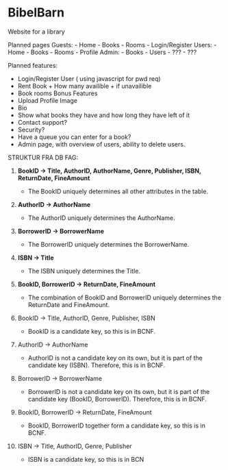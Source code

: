 # BibelBarn

Website for a library

Planned pages
    Guests:
    -   Home
    -   Books
    -   Rooms
    -   Login/Register
    Users:
    -   Home
    -   Books
    -   Rooms
    -   Profile
    Admin:
    - Books
    - Users
    - ???
    - ???

Planned features:

- Login/Register User ( using javascript for pwd req)
- Rent Book + How many availible + if unavailible
- Book rooms
  Bonus Features
- Upload Profile Image
- Bio
- Show what books they have and how long they have left of it
- Contact support?
- Security?
- Have a queue you can enter for a book?
- Admin page, with overview of users, ability to delete users.

STRUKTUR FRA DB FAG:

1. **BookID → Title, AuthorID, AuthorName, Genre, Publisher, ISBN, ReturnDate, FineAmount**

   * The BookID uniquely determines all other attributes in the table.
2. **AuthorID → AuthorName**

   * The AuthorID uniquely determines the AuthorName.
3. **BorrowerID → BorrowerName**

   * The BorrowerID uniquely determines the BorrowerName.
4. **ISBN → Title**

   * The ISBN uniquely determines the Title.
5. **BookID, BorrowerID → ReturnDate, FineAmount**

   * The combination of BookID and BorrowerID uniquely determines the ReturnDate and FineAmount.
6. BookID → Title, AuthorID, Genre, Publisher, ISBN

   * BookID is a candidate key, so this is in BCNF.
7. AuthorID → AuthorName

   * AuthorID is not a candidate key on its own, but it is part of the candidate key (ISBN). Therefore, this is in BCNF.
8. BorrowerID → BorrowerName

   * BorrowerID is not a candidate key on its own, but it is part of the candidate key (BookID, BorrowerID). Therefore, this is in BCNF.
9. BookID, BorrowerID → ReturnDate, FineAmount

   * BookID, BorrowerID together form a candidate key, so this is in BCNF.
10. ISBN → Title, AuthorID, Genre, Publisher

    * ISBN is a candidate key, so this is in BCN
